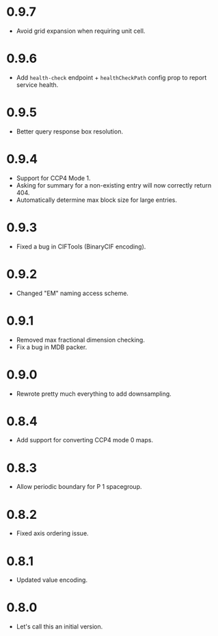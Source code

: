 # 0.9.7
* Avoid grid expansion when requiring unit cell.

# 0.9.6
* Add `health-check` endpoint + `healthCheckPath` config prop to report service health.

# 0.9.5
* Better query response box resolution.

# 0.9.4
* Support for CCP4 Mode 1.
* Asking for summary for a non-existing entry will now correctly return 404.
* Automatically determine max block size for large entries.

# 0.9.3
* Fixed a bug in CIFTools (BinaryCIF encoding).

# 0.9.2
* Changed "EM" naming access scheme.

# 0.9.1
* Removed max fractional dimension checking.
* Fix a bug in MDB packer.

# 0.9.0
* Rewrote pretty much everything to add downsampling.

# 0.8.4
* Add support for converting CCP4 mode 0 maps.

# 0.8.3
* Allow periodic boundary for P 1 spacegroup.

# 0.8.2
* Fixed axis ordering issue.

# 0.8.1
* Updated value encoding.

# 0.8.0
* Let's call this an initial version.